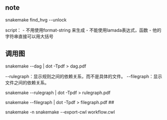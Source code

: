 ## note

snakemake find_hvg --unlock 

script：
    - 不用使用format-string 来生成
    - 不能使用lamada表达式，函数
    - 他的字符串直接可以用大括号

## 调用图

snakemake --dag | dot -Tpdf > dag.pdf

--rulegraph：显示规则之间的依赖关系，而不是具体的文件。
--filegraph：显示文件之间的依赖关系。

snakemake --rulegraph | dot -Tpdf > rulegraph.pdf

snakemake --filegraph | dot -Tpdf > filegraph.pdf ##




snakemake -n
snakemake --export-cwl workflow.cwl